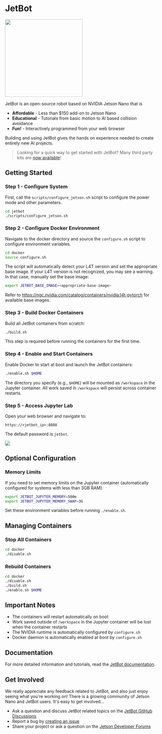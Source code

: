 # JetBot

<img src="../..//wiki/images/jetson-jetbot-illustration_1600x1260.png" height="256">

JetBot is an open-source robot based on NVIDIA Jetson Nano that is

* **Affordable** - Less than $150 add-on to Jetson Nano
* **Educational** - Tutorials from basic motion to AI based collision avoidance
* **Fun!** - Interactively programmed from your web browser

Building and using JetBot gives the hands on experience needed to create entirely new AI projects.

> Looking for a quick way to get started with JetBot? Many third party kits are [now available](https://jetbot.org/master/third_party_kits.html)!

## Getting Started

### Step 1 - Configure System

First, call the `scripts/configure_jetson.sh` script to configure the power mode and other parameters.

```bash
cd jetbot
./scripts/configure_jetson.sh
```

### Step 2 - Configure Docker Environment

Navigate to the docker directory and source the `configure.sh` script to configure environment variables.

```bash
cd docker
source configure.sh
```

The script will automatically detect your L4T version and set the appropriate base image. If your L4T version is not recognized, you may see a warning. In that case, manually set the base image:

```bash
export JETBOT_BASE_IMAGE=<appropriate-base-image>
```

Refer to https://ngc.nvidia.com/catalog/containers/nvidia:l4t-pytorch for available base images.

### Step 3 - Build Docker Containers

Build all JetBot containers from scratch:

```bash
./build.sh
```

This step is required before running the containers for the first time.

### Step 4 - Enable and Start Containers

Enable Docker to start at boot and launch the JetBot containers:

```bash
./enable.sh $HOME
```

The directory you specify (e.g., `$HOME`) will be mounted as `/workspace` in the Jupyter container. All work saved in `/workspace` will persist across container restarts.

### Step 5 - Access Jupyter Lab

Open your web browser and navigate to:

```
https://<jetbot_ip>:8888
```

The default password is `jetbot`.

![](https://user-images.githubusercontent.com/25759564/92091965-51ae4f00-ed86-11ea-93d5-09d291ccfa95.png)

## Optional Configuration

### Memory Limits

If you need to set memory limits on the Jupyter container (automatically configured for systems with less than 3GB RAM):

```bash
export JETBOT_JUPYTER_MEMORY=500m
export JETBOT_JUPYTER_MEMORY_SWAP=3G
```

Set these environment variables before running `./enable.sh`.

## Managing Containers

### Stop All Containers

```bash
cd docker
./disable.sh
```

### Rebuild Containers

```bash
cd docker
./disable.sh
./build.sh
./enable.sh $HOME
```

## Important Notes

- The containers will restart automatically on boot
- Work saved outside of `/workspace` in the Jupyter container will be lost when the container restarts
- The NVIDIA runtime is automatically configured by `configure.sh`
- Docker daemon is automatically enabled at boot by `configure.sh`

## Documentation

For more detailed information and tutorials, read the [JetBot documentation](https://jetbot.org).

## Get Involved

We really appreciate any feedback related to JetBot, and also just enjoy seeing what you're working on! There is a growing community of Jetson Nano and JetBot users. It's easy to get involved...

* Ask a question and discuss JetBot related topics on the [JetBot GitHub Discussions](https://github.com/NVIDIA-AI-IOT/jetbot/discussions)
* Report a bug by [creating an issue](https://github.com/NVIDIA-AI-IOT/jetbot/issues)
* Share your project or ask a question on the [Jetson Developer Forums](https://devtalk.nvidia.com/default/board/139/jetson-embedded-systems/)
